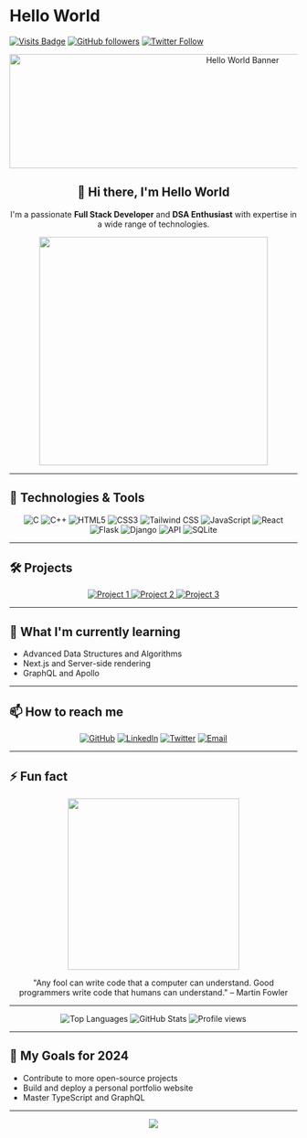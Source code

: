 # Hello World

[![Visits Badge](https://badges.pufler.dev/visits/HelloWorld186-lang/HelloWorld186-lang)](https://github.com/HelloWorld186-lang)
[![GitHub followers](https://img.shields.io/github/followers/HelloWorld186-lang?label=Follow&style=social)](https://github.com/HelloWorld186-lang/?tab=followers)
[![Twitter Follow](https://img.shields.io/twitter/follow/HelloWorld186?style=social)](https://twitter.com/HelloWorld186)

<div align="center">
  <img src="https://your-image-link-here" alt="Hello World Banner" width="800" height="200"/>
</div>

<h2 align="center">👋 Hi there, I'm Hello World</h2>
<p align="center">I'm a passionate <strong>Full Stack Developer</strong> and <strong>DSA Enthusiast</strong> with expertise in a wide range of technologies.</p>

<div align="center">
  <img src="https://media.giphy.com/media/13HgwGsXF0aiGY/giphy.gif" width="400"/>
</div>

---

## 🔧 Technologies & Tools

<div align="center">
  <img src="https://img.shields.io/badge/-C-05122A?style=flat&logo=c" alt="C"/>
  <img src="https://img.shields.io/badge/-C++-00599C?style=flat&logo=c%2B%2B" alt="C++"/>
  <img src="https://img.shields.io/badge/-HTML5-E34F26?style=flat&logo=html5&logoColor=white" alt="HTML5"/>
  <img src="https://img.shields.io/badge/-CSS3-1572B6?style=flat&logo=css3" alt="CSS3"/>
  <img src="https://img.shields.io/badge/-Tailwind%20CSS-38B2AC?style=flat&logo=tailwind-css&logoColor=white" alt="Tailwind CSS"/>
  <img src="https://img.shields.io/badge/-JavaScript-F7DF1E?style=flat&logo=javascript&logoColor=333" alt="JavaScript"/>
  <img src="https://img.shields.io/badge/-React-61DAFB?style=flat&logo=react&logoColor=333" alt="React"/>
  <img src="https://img.shields.io/badge/-Flask-000000?style=flat&logo=flask&logoColor=white" alt="Flask"/>
  <img src="https://img.shields.io/badge/-Django-092E20?style=flat&logo=django&logoColor=white" alt="Django"/>
  <img src="https://img.shields.io/badge/-API-FF6F00?style=flat&logo=api&logoColor=white" alt="API"/>
  <img src="https://img.shields.io/badge/-SQLite-003B57?style=flat&logo=sqlite&logoColor=white" alt="SQLite"/>
</div>

---

## 🛠️ Projects

<div align="center">
  <a href="https://github.com/HelloWorld186-lang/Project1">
    <img src="https://github-readme-stats.vercel.app/api/pin/?username=HelloWorld186-lang&repo=Project1&theme=radical" alt="Project 1"/>
  </a>
  <a href="https://github.com/HelloWorld186-lang/Project2">
    <img src="https://github-readme-stats.vercel.app/api/pin/?username=HelloWorld186-lang&repo=Project2&theme=radical" alt="Project 2"/>
  </a>
  <a href="https://github.com/HelloWorld186-lang/Project3">
    <img src="https://github-readme-stats.vercel.app/api/pin/?username=HelloWorld186-lang&repo=Project3&theme=radical" alt="Project 3"/>
  </a>
</div>

---

## 🌱 What I'm currently learning

- Advanced Data Structures and Algorithms
- Next.js and Server-side rendering
- GraphQL and Apollo

---

## 📫 How to reach me

<div align="center">
  <a href="https://github.com/HelloWorld186-lang"><img src="https://img.shields.io/badge/GitHub-%2312100E.svg?&style=for-the-badge&logo=GitHub&logoColor=white" alt="GitHub"/></a>
  <a href="#"><img src="https://img.shields.io/badge/LinkedIn-%230077B5.svg?&style=for-the-badge&logo=linkedin&logoColor=white" alt="LinkedIn"/></a>
  <a href="https://twitter.com/HelloWorld186"><img src="https://img.shields.io/badge/Twitter-%231DA1F2.svg?&style=for-the-badge&logo=Twitter&logoColor=white" alt="Twitter"/></a>
  <a href="mailto:hello.world@example.com"><img src="https://img.shields.io/badge/Email-%230077B5.svg?&style=for-the-badge&logo=Gmail&logoColor=white" alt="Email"/></a>
</div>

---

## ⚡ Fun fact

<p align="center">
  <img src="https://media.giphy.com/media/13HgwGsXF0aiGY/giphy.gif" width="300"/>
</p>
<p align="center">"Any fool can write code that a computer can understand. Good programmers write code that humans can understand." – Martin Fowler</p>

---

<div align="center">
  <img src="https://github-readme-stats.vercel.app/api/top-langs/?username=HelloWorld186-lang&layout=compact&theme=radical" alt="Top Languages"/>
  <img src="https://github-readme-stats.vercel.app/api?username=HelloWorld186-lang&show_icons=true&count_private=true&hide=issues&theme=radical" alt="GitHub Stats"/>
  <img src="https://gpvc.arturio.dev/HelloWorld186-lang" alt="Profile views"/>
</div>

---

## 🎯 My Goals for 2024

- Contribute to more open-source projects
- Build and deploy a personal portfolio website
- Master TypeScript and GraphQL

---

<div align="center">
  <img src="https://your-footer-image-link-here"/>
</div>
